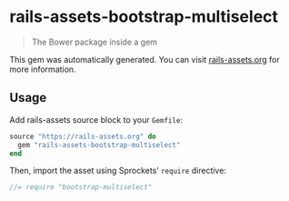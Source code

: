 # rails-assets-bootstrap-multiselect

> The Bower package inside a gem

This gem was automatically generated. You can visit [rails-assets.org](https://rails-assets.org) for more information.

## Usage

Add rails-assets source block to your `Gemfile`:

```ruby
source "https://rails-assets.org" do
  gem "rails-assets-bootstrap-multiselect"
end

```

Then, import the asset using Sprockets’ `require` directive:

```js
//= require "bootstrap-multiselect"
```
